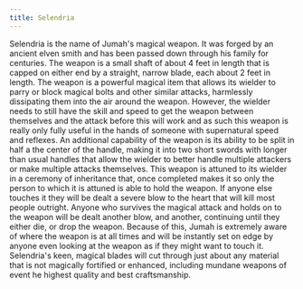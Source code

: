```yaml
---
title: Selendria
---
```


Selendria is the name of Jumah's magical weapon. It was forged by an ancient
elven smith and has been passed down through his family for centuries. The
weapon is a small shaft of about 4 feet in length that is capped on either end
by a straight, narrow blade, each about 2 feet in length. The weapon is a
powerful magical item that allows its wielder to parry or block magical bolts
and other similar attacks, harmlessly dissipating them into the air around the
weapon. However, the wielder needs to still have the skill and speed to get the
weapon between themselves and the attack before this will work and as such this
weapon is really only fully useful in the hands of someone with supernatural
speed and reflexes. An additional capability of the weapon is its ability to be
split in half a the center of the handle, making it into two short swords with
longer than usual handles that allow the wielder to better handle multiple
attackers or make multiple attacks themselves.  This weapon is attuned to its
wielder in a ceremony of inheritance that, once completed makes it so only the
person to which it is attuned is able to hold the weapon. If anyone else touches
it they will be dealt a severe blow to the heart that will kill most people
outright. Anyone who survives the magical attack and holds on to the weapon will
be dealt another blow, and another, continuing until they either die, or drop
the weapon. Because of this, Jumah is extremely aware of where the weapon is at
all times and will be instantly set on edge by anyone even looking at the weapon
as if they might want to touch it. Selendria's keen, magical blades will cut
through just about any material that is not magically fortified or enhanced,
including mundane weapons of event he highest quality and best craftsmanship.
